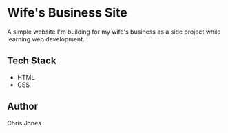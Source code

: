 # Wife's Business Site

A simple website I'm building for my wife's business as a side project while learning web development.

## Tech Stack
- HTML
- CSS

## Author
Chris Jones